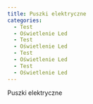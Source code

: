 ```yaml
---
title: Puszki elektryczne
categories:
  - Test
  - Oświetlenie Led
  - Test
  - Oświetlenie Led
  - Test
  - Oświetlenie Led
  - Test
  - Oświetlenie Led
---
```

Puszki elektryczne
